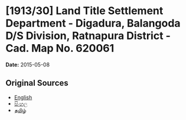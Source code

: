 # [1913/30] Land Title Settlement Department - Digadura, Balangoda D/S Division, Ratnapura District - Cad. Map No. 620061

**Date:** 2015-05-08

## Original Sources

- [English](https://documents.gov.lk/view/extra-gazettes/2015/5/1913-30_E.pdf)
- [සිංහල](https://documents.gov.lk/view/extra-gazettes/2015/5/1913-30_S.pdf)
- [தமிழ்](https://documents.gov.lk/view/extra-gazettes/2015/5/1913-30_T.pdf)
